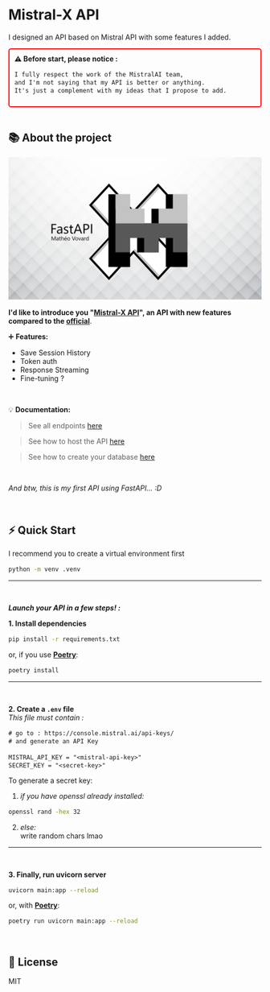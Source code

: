 # Mistral-X API

I designed an API based on Mistral API with some features I added.

<div style="border: 2px solid red; padding: 10px; border-radius: 5px;">
    <strong>⚠️ Before start, please notice :</strong>

    I fully respect the work of the MistralAI team,
    and I'm not saying that my API is better or anything.
    It's just a complement with my ideas that I propose to add.
</div>

</br>

## 📚 About the project

![MistralAI-X logo](/references/mistralai-x-fastapi.png)

**I'd like to introduce you "<u>Mistral-X API</u>", an API with new features compared to the [official](https://docs.mistral.ai/api/)**.</br>

➕ **Features:**

- Save Session History
- Token auth
- Response Streaming
- Fine-tuning ?

</br>

💡 **Documentation:**

> See all endpoints [here](/API.md)

> See how to host the API [here](/HOST.md)

> See how to create your database [here](/BDD.md)

</br>


*And btw, this is my first API using FastAPI... :D*

</br>

## ⚡ Quick Start

I recommend you to create a virtual environment first
```sh
python -m venv .venv
```

---
</br>

<i>**Launch your API in a few steps! :**</i>

**1. Install dependencies**</br>
```sh
pip install -r requirements.txt
```

or, if you use **[Poetry](https://python-poetry.org/docs/basic-usage/)**:
```sh
poetry install
```

---
</br>


**2. Create a `.env` file**</br>
*This file must contain :*
```env
# go to : https://console.mistral.ai/api-keys/
# and generate an API Key

MISTRAL_API_KEY = "<mistral-api-key>"
SECRET_KEY = "<secret-key>"
```

To generate a secret key:</br>
1. *if you have openssl already installed:*
```sh
openssl rand -hex 32
```
2. *else:*</br>
write random chars lmao


---
</br>


**3. Finally, run uvicorn server**
```sh
uvicorn main:app --reload
```

or, with **[Poetry](https://python-poetry.org/docs/basic-usage/)**:
```sh
poetry run uvicorn main:app --reload
```

</br>

## 📜 License
MIT